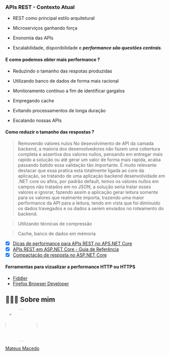 ### APIs REST - Contexto Atual

- REST como principal estilo arquitetural

- Microserviços ganhando força

- Enonomia das APIs

- Escalabilidade, disponibilidade e ***performance são questões centrais***.

#### E como podemos obter mais performance ?

- Reduzindo o tamanho das respotas produzidas

- Utilizando banco de dados de forma mais racional

- Monitoramento contínuo a fim de identificar gargalos

- Empregando cache

- Evitando processamentos de longa duração

- Escalando nossas APIs

#### Como reduzir o tamanho das respostas ?

> Removendo valores nulos
  No desevolvimento de API da camada backend, a maioria dos desenvolvedores não fazem uma cobertura completa e assertiva dos valores nullos, pensando em entregar mais rapido a solução ou até gerar um valor de forma mais rapida, acaba passando batido essa validação tão importante. É muito relevante destacar que essa pratica esta totalmente ligada ao core da aplicação, se tratando de uma aplicação backend desenvolvidade em .NET core ou afins, por padrão default, temos os valores nullos em campos não tratados em no JSON, a solução seria tratar esses valores e ignorar, fazendo assim a aplicação gerar leitura somente para os valores que realmente importa, trazendo uma maior performance da API para a leitura, tendo em vista que foi diminuido os dados travegados e os dados a serem enviados no roteamento do backend.

> Utilizando técnicas de compressão



> Cache, banco de dados em mémoria

- [x] [Dicas de performance para APIs REST no APS.NET Core](https://renatogroffe.medium.com/dicas-de-performance-para-apis-rest-no-asp-net-core-f2f3c66042c8)
- [x] [APIs REST em ASP.NET Core - Guia de Referência](https://renatogroffe.medium.com/apis-rest-em-asp-net-core-guia-de-refer%C3%AAncia-3e542d02bfb6)
- [x] [Compactação de resposta no ASP.NET Core](https://docs.microsoft.com/pt-br/aspnet/core/performance/response-compression?view=aspnetcore-5.0) 

#### Ferramentas para vizualizar a performance HTTP ou HTTPS
- [Fiddler](https://www.telerik.com/fiddler)
- [Firefox Browser Developer](https://www.mozilla.org/firefox/developer/)

## 👨🏻‍🚀 Sobre mim
<a href="https://www.linkedin.com/in/mateus-macedo-937a32163/">
 <img style="border-radius:50%" width="100px; "src="https://avatars.githubusercontent.com/u/63172367?s=460&u=11fd26ea8a7f5663d7707d7ef254e4f8bfca1b05&v=4"/>
 <p>Mateus Macedo</p>
</a>
